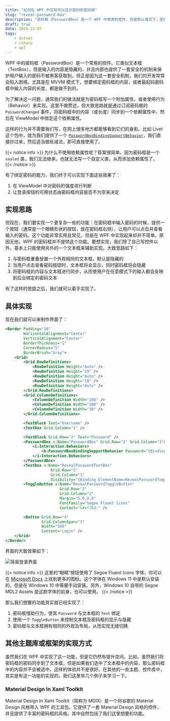 ```yaml
---
title: "如何在 WPF 中实现可以显示密码的密码框"
slug: "reveal-password-box"
description: "密码框（PasswordBox）是一个 WPF 中常用的控件，但是默认情况下，密码框中输入的内容是隐藏的。有时候，我们需要在用户输入密码的时候，提供一个按钮，让用户可以查看输入的密码。本文将介绍如何在 WPF 中实现一个可以显示密码的密码框。"
draft: true
date: 2024-12-07
tags:
    - dotnet
    - csharp
    - wpf
---
```


WPF 中的密码框（PasswordBox）是一个常用的控件。它类似文本框（TextBox），但是输入的内容是隐藏的，并且内部也提供了一套安全的机制来保护用户输入的密码不被黑客获取到。但正是因为这一套安全机制，我们的开发常常会陷入困境。尤其是在 MVVM 模式下，想要绑定密码框的内容，或者最起码密码框中输入内容的长度，都是做不到的。

为了解决这一问题，通常我们的做法就是为密码框写一个附加属性，或者使用行为（Behavior）来实现。这里不做赘述，但大致思路就是通过订阅密码框的 `PasswordChanged` 事件，将密码框中的内容（或长度）同步到一个依赖属性中，然后在 ViewModel 中绑定这个依赖属性。

这样的行为并不需要我们写，在网上很多地方都能够看到它们的身影。比如 Livet 这个包中，就为我们提供了一个 [`PasswordBoxBindingSupportBehavior`](https://github.com/runceel/Livet/blob/master/LivetCask.Behaviors/ControlBinding/PasswordBoxBindingSupportBehavior.cs)，我们直接抄过来，然后适当做些减法，即可直接使用了。

{{< notice info >}}
为什么不使用依赖属性呢？答案很简单，因为密码框是一个 `sealed` 类，我们无法继承，也就无法写一个自定义类，从而添加依赖属性了。
{{< /notice >}}

有了绑定密码的能力，我们终于可以实现下面这些效果了：

1. 在 ViewModel 中对密码的强度进行判断
2. 让登录按钮的可用状态由密码框内容是否不为空来决定

## 实现思路

但现在，我们要实现一个更复杂一些的功能：在密码框中输入密码的时候，提供一个按钮（通常是一个眼睛形状的按钮，放在密码框右侧），让用户可以点击并查看输入的密码。这个功能非常实用且常见，但是在 WPF 中实现起来却并不简单。原因无他，WPF 的密码框并不提供这个功能。要想实现，我们除了自己写控件以外，基本上只能使用另外的一个文本框来辅助实现。大致思路如下：

1. 与密码框重叠放置一个外观相同的文本框，默认是隐藏的
2. 当用户点击查看密码按钮时，文本框将会显示，同时密码框将会隐藏
3. 将密码框的内容与文本框进行同步，从而使用户在任意模式下的输入都会反映到后台绑定的密码文本

有了这样的思路之后，我们就可以着手实现了。

## 具体实现

现在我们就可以来制作界面了：

```xml
<Border Padding="10"
        HorizontalAlignment="Center"
        VerticalAlignment="Center"
        BorderThickness="1"
        CornerRadius="5"
        BorderBrush="Gray">
    <Grid>
        <Grid.RowDefinitions>
            <RowDefinition Height="Auto" />
            <RowDefinition Height="10" />
            <RowDefinition Height="Auto" />
            <RowDefinition Height="10" />
            <RowDefinition Height="Auto" />
        </Grid.RowDefinitions>
        <Grid.ColumnDefinitions>
            <ColumnDefinition Width="100" />
            <ColumnDefinition Width="200" />
            <ColumnDefinition Width="30" />
        </Grid.ColumnDefinitions>

        <TextBlock Text="Username" />
        <TextBox Grid.Column="1" />

        <TextBlock Grid.Row="2" Text="Password" />
        <PasswordBox x:Name="PasswordBox" Grid.Row="2" Grid.Column="1">
            <i:Interaction.Behaviors>
                <b:PasswordBoxBindingSupportBehavior Password="{Binding ElementName=RevealPasswordTextBox, Path=Text}" />
            </i:Interaction.Behaviors>
        </PasswordBox>
        <TextBox x:Name="RevealPasswordTextBox"
                    Grid.Row="2"
                    Grid.Column="1"
                    Visibility="{Binding ElementName=RevealPasswordToggleButton, Path=IsChecked, Converter={StaticResource BoolToVisibilityConverter}}" />
        <ToggleButton x:Name="RevealPasswordToggleButton"
                        Grid.Row="2"
                        Grid.Column="2"
                        Margin="5,0,0,0"
                        FontFamily="Segoe Fluent Icons"
                        Content="&#xf78d;" />

        <Button Grid.Row="4"
                Grid.ColumnSpan="3"
                Width="100"
                Content="Login" />
    </Grid>
</Border>
```

界面的大致效果如下：

![简易登录界面](https://s2.loli.net/2024/12/18/UfEh8Jd4Ss1NYkX.png)

{{< notice info >}}
这里的“眼睛”按钮使用了 Segoe Fluent Icons 字体，你可以在 [Microsoft Docs](https://docs.microsoft.com/en-us/windows/apps/design/style/segoe-fluent-icons-font) 上找到更多的图标。这个字体在 Windows 11 中是默认安装的，但是在 Windows 10 中需要手动安装。另外，Windows 10 自带的 Segoe MDL2 Assets 是这款字体的前身，也可以使用。
{{< /notice >}}

那么我们想要的功能其实就已经实现了：

1. 密码框借助行为，使其 `Password` 与文本框的 `Text` 绑定
2. 使用一个 `ToggleButton` 来控制文本框及密码框的显示与隐藏
3. 密码框与文本框拥有相同的外观及布局，从而实现无缝切换

## 其他主题库或框架的实现方式

虽然我们在 WPF 中实现了这一功能，但是它仍然有提升空间。比如，虽然我们将密码框的密码同步到了文本框，但是如果我们选中了文本框中的内容，那么密码框中的内容并不会被选中。这样的体验并不是很好。在其他的一些主题、控件库中，其实是有这一功能的实现的。我们这里举几个例子来学习一下。

### Material Design In Xaml Toolkit

Material Design In Xaml Toolkit（简称为 MDIX）是一个将谷歌的 Material Design 风格带入 WPF 的工具包。它提供了一套 Material Design 风格的控件，并且提供了丰富的密码框的风格。其中自然包括了我们这里想要的功能。

